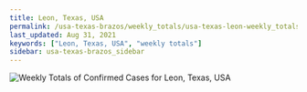 ```yaml
---
title: Leon, Texas, USA
permalink: /usa-texas-brazos/weekly_totals/usa-texas-leon-weekly_totals.html
last_updated: Aug 31, 2021
keywords: ["Leon, Texas, USA", "weekly totals"]
sidebar: usa-texas-brazos_sidebar
---
```


![Weekly Totals of Confirmed Cases for Leon, Texas, USA](/covid_tracker/images/graphs/usa-texas-leon-weekly_totals_graph.png)
